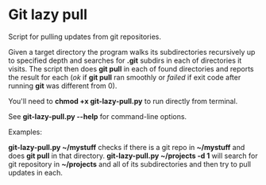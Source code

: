 # Git lazy pull
Script for pulling updates from git repositories.

Given a target directory the program walks its subdirectories recursively up to specified depth and searches for **.git** subdirs in each of directories it visits. 
The script then does **git pull** in each of found directories and reports the result for each (_ok_ if **git pull** ran smoothly or _failed_ if exit code after running **git** was different from 0).

You'll need to **chmod +x git-lazy-pull.py** to run directly from terminal.

See **git-lazy-pull.py --help** for command-line options.

Examples:

**git-lazy-pull.py ~/mystuff** checks if there is a git repo in **~/mystuff** and does **git pull** in that directory.
**git-lazy-pull.py ~/projects -d 1** will search for git repository in **~/projects** and all of its subdirectories and then try to pull updates in each.





